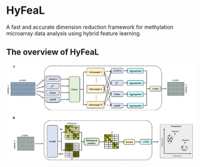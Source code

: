 # HyFeaL
A fast and accurate dimension reduction framework for methylation microarray data analysis using hybrid feature learning.

## The overview of HyFeaL
![image](https://github.com/TQBio/HyFeaL/blob/main/Pictures/Fig_1.tif)
